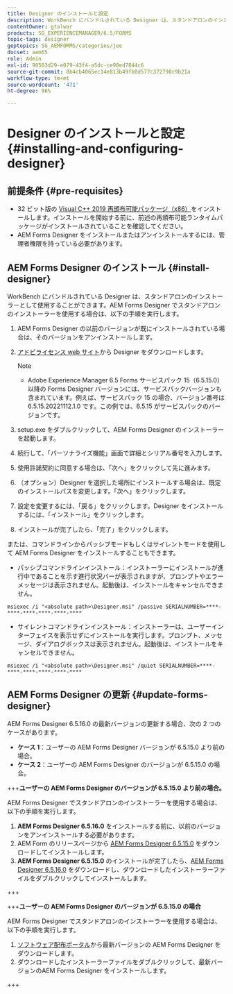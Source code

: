 ```yaml
---
title: Designer のインストールと設定
description: WorkBench にバンドルされている Designer は、スタンドアロンのインストーラーとして使用することができます。スタンドアロン Designer のインストール方法を説明します。
contentOwner: gtalwar
products: SG_EXPERIENCEMANAGER/6.5/FORMS
topic-tags: designer
geptopics: SG_AEMFORMS/categories/jee
docset: aem65
role: Admin
exl-id: 90503d29-e079-43f4-a5dc-ce90ed7844c6
source-git-commit: 8b4cb4065ec14e813b49fb0d577c372790c9b21a
workflow-type: tm+mt
source-wordcount: '471'
ht-degree: 96%

---
```


# Designer のインストールと設定{#installing-and-configuring-designer}

## 前提条件 {#pre-requisites}

* 32 ビット版の [Visual C++ 2019 再頒布可能パッケージ（x86）](https://learn.microsoft.com/ja-jp/cpp/windows/latest-supported-vc-redist?view=msvc-170)をインストールします。インストールを開始する前に、前述の再頒布可能ランタイムパッケージがインストールされていることを確認してください。
* AEM Forms Designer をインストールまたはアンインストールするには、管理者権限を持っている必要があります。

## AEM Forms Designer のインストール {#install-designer}

WorkBench にバンドルされている Designer は、スタンドアロンのインストーラーとして使用することができます。AEM Forms Designer でスタンドアロンのインストーラーを使用する場合は、以下の手順を実行します。

1. AEM Forms Designer の以前のバージョンが既にインストールされている場合は、そのバージョンをアンインストールします。
1. [アドビライセンス web サイト](https://licensing.adobe.com/)から Designer をダウンロードします。

   >[!NOTE]
   >
   > * Adobe Experience Manager 6.5 Forms サービスパック 15（6.5.15.0）以降の Forms Designer バージョンには、サービスパックバージョンも含まれています。例えば、サービスパック 15 の場合、バージョン番号は 6.5.15.20221112.1.0 です。この例では、6.5.15 がサービスパックのバージョンです。

1. setup.exe をダブルクリックして、AEM Forms Designer のインストーラーを起動します。
1. 続行して、「パーソナライズ機能」画面で詳細とシリアル番号を入力します。
1. 使用許諾契約に同意する場合は、「次へ」をクリックして先に進みます。
1. （オプション）Designer を選択した場所にインストールする場合は、既定のインストールパスを変更します。「次へ」をクリックします。
1. 設定を変更するには、「戻る」をクリックします。Designer をインストールするには、「インストール」をクリックします。
1. インストールが完了したら、「完了」をクリックします。

または、コマンドラインからパッシブモードもしくはサイレントモードを使用して AEM Forms Designer をインストールすることもできます。

* パッシブコマンドラインインストール：インストーラーにインストールが進行中であることを示す進行状況バーが表示されますが、プロンプトやエラーメッセージは表示されません。起動後は、インストールをキャンセルできません。

```shell
msiexec /i "<absolute path>\Designer.msi" /passive SERIALNUMBER=****-****-****-****-****-****
```

* サイレントコマンドラインインストール：インストーラーは、ユーザーインターフェイスを表示せずにインストールを実行します。プロンプト、メッセージ、ダイアログボックスは表示されません。起動後は、インストールをキャンセルできません。

```shell
msiexec /i "<absolute path>\Designer.msi" /quiet SERIALNUMBER=****-****-****-****-****-****
```

## AEM Forms Designer の更新 {#update-forms-designer}

AEM Forms Designer 6.5.16.0 の最新バージョンの更新する場合、次の 2 つのケースがあります。

* **ケース 1**：ユーザーの AEM Forms Designer バージョンが 6.5.15.0 より前の場合。
* **ケース 2**：ユーザーの AEM Forms Designer のバージョンが 6.5.15.0 の場合。

+++**ユーザーの AEM Forms Designer のバージョンが 6.5.15.0 より前の場合。**

AEM Forms Designer でスタンドアロンのインストーラーを使用する場合は、以下の手順を実行します。

1. **AEM Forms Designer 6.5.16.0** をインストールする前に、以前のバージョンをアンインストールする必要があります。
1. AEM Form のリリースページから [AEM Forms Designer 6.5.15.0](https://experienceleague.adobe.com/docs/experience-manager-release-information/aem-release-updates/forms-updates/aem-forms-releases.html?lang=ja) をダウンロードしてインストールします。
1. **AEM Forms Designer 6.5.15.0** のインストールが完了したら、[AEM Forms Designer 6.5.16.0](https://experienceleague.adobe.com/docs/experience-manager-release-information/aem-release-updates/forms-updates/aem-forms-releases.html?lang=ja) をダウンロードし、ダウンロードしたインストーラーファイルをダブルクリックしてインストールします。

+++

+++**ユーザーの AEM Forms Designer のバージョンが 6.5.15.0 の場合**

AEM Forms Designer でスタンドアロンのインストーラーを使用する場合は、以下の手順を実行します。
1. [ソフトウェア配布ポータル](https://experienceleague.adobe.com/docs/experience-manager-release-information/aem-release-updates/forms-updates/aem-forms-releases.html?lang=ja)から最新バージョンの AEM Forms Designer をダウンロードします。
1. ダウンロードしたインストーラーファイルをダブルクリックして、最新バージョンのAEM Forms Designer をインストールします。

+++
